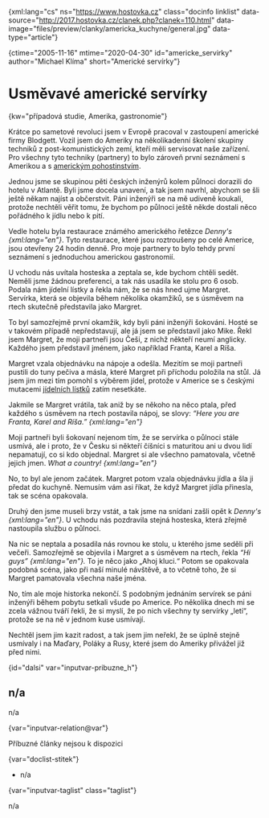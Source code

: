 
{xml:lang="cs" ns="https://www.hostovka.cz" class="docinfo linklist" data-source="http://2017.hostovka.cz/clanek.php?clanek=110.html" data-image="files/preview/clanky/americka_kuchyne/general.jpg" data-type="article"}

{ctime="2005-11-16" mtime="2020-04-30" id="americke_servirky" author="Michael Klíma" short="Americké servírky"}

# Usměvavé americké servírky

<!-- generated attribute kw by user_updatekw.sh on 2021-01-05, do not edit -->

{kw="případová studie, Amerika, gastronomie"}

Krátce po sametové revoluci jsem v Evropě pracoval v zastoupení americké firmy Blodgett. Vozil jsem do Ameriky na několikadenní školení skupiny techniků z post-komunistických zemí, kteří měli servisovat naše zařízení. Pro všechny tyto techniky (partnery) to bylo zároveň první seznámení s Amerikou a s [americkým pohostinstvím][1].

Jednou jsme se skupinou pěti českých inženýrů kolem půlnoci dorazili do hotelu v Atlantě. Byli jsme docela unavení, a tak jsem navrhl, abychom se šli ještě někam najíst a občerstvit. Páni inženýři se na mě udiveně koukali, protože nechtěli věřit tomu, že bychom po půlnoci ještě někde dostali něco pořádného k jídlu nebo k pití.

Vedle hotelu byla restaurace známého amerického řetězce _Denny's {xml:lang="en"}_. Tyto restaurace, které jsou roztroušeny po celé Americe, jsou otevřeny 24 hodin denně. Pro moje partnery to bylo tehdy první seznámení s jednoduchou americkou gastronomií.

U vchodu nás uvítala hosteska a zeptala se, kde bychom chtěli sedět. Neměli jsme žádnou preferenci, a tak nás usadila ke stolu pro 6 osob. Podala nám jídelní lístky a řekla nám, že se nás hned ujme Margret. Servírka, která se objevila během několika okamžiků, se s úsměvem na rtech skutečně představila jako Margret.

To byl samozřejmě první okamžik, kdy byli páni inženýři šokováni. Hosté se v takovém případě nepředstavují, ale já jsem se představil jako Mike. Řekl jsem Margret, že moji partneři jsou Češi, z nichž někteří neumí anglicky. Každého jsem představil jménem, jako například Franta, Karel a Ríša.

Margret vzala objednávku na nápoje a odešla. Mezitím se moji partneři pustili do tuny pečiva a másla, které Margret při příchodu položila na stůl. Já jsem jim mezi tím pomohl s výběrem jídel, protože v Americe se s českými mutacemi [jídelních lístků][2] zatím nesetkáte.

Jakmile se Margret vrátila, tak aniž by se někoho na něco ptala, před každého s úsměvem na rtech postavila nápoj, se slovy: _“Here you are Franta, Karel and Ríša.” {xml:lang="en"}_

Moji partneři byli šokovaní nejenom tím, že se servírka o půlnoci stále usmívá, ale i proto, že v Česku si někteří číšníci s maturitou ani u dvou lidí nepamatují, co si kdo objednal. Margret si ale všechno pamatovala, včetně jejich jmen. _What a country! {xml:lang="en"}_

No, to byl ale jenom začátek. Margret potom vzala objednávku jídla a šla ji předat do kuchyně. Nemusím vám asi říkat, že když Margret jídla přinesla, tak se scéna opakovala.

Druhý den jsme museli brzy vstát, a tak jsme na snídani zašli opět k _Denny's {xml:lang="en"}_. U vchodu nás pozdravila stejná hosteska, která zřejmě nastoupila službu o půlnoci.

Na nic se neptala a posadila nás rovnou ke stolu, u kterého jsme seděli při večeři. Samozřejmě se objevila i Margret a s úsměvem na rtech, řekla _“Hi guys” {xml:lang="en"}._ To je něco jako „Ahoj kluci.“ Potom se opakovala podobná scéna, jako při naší minulé návštěvě, a to včetně toho, že si Margret pamatovala všechna naše jména.

No, tím ale moje historka nekončí. S podobným jednáním servírek se páni inženýři během pobytu setkali všude po Americe. Po několika dnech mi se zcela vážnou tváří řekli, že si myslí, že po nich všechny ty servírky „letí“, protože se na ně v jednom kuse usmívají.

Nechtěl jsem jim kazit radost, a tak jsem jim neřekl, že se úplně stejně usmívaly i na Maďary, Poláky a Rusy, které jsem do Ameriky přivážel již před nimi.

{id="dalsi" var="inputvar-pribuzne_h"}

## n/a

n/a

{var="inputvar-relation@var"}

Příbuzné články nejsou k dispozici

{var="doclist-stitek"}

  * n/a

{var="inputvar-taglist" class="taglist"}

n/a

 [1]: americka_kuchyne
 [2]: jidelni_listek

